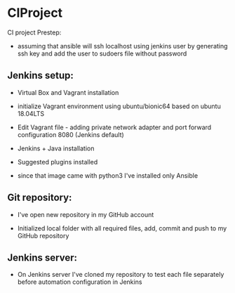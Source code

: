 # CIProject
CI project
Prestep:
- assuming that ansible will ssh localhost using jenkins user by generating ssh key and add the user to sudoers file without password

Jenkins setup:
--------------

- Virtual Box and Vagrant installation

- initialize Vagrant environment using ubuntu/bionic64 based on ubuntu 18.04LTS

- Edit Vagrant file - adding private network adapter and port forward configuration 8080 (Jenkins default)

- Jenkins + Java installation

- Suggested plugins installed

- since that image came with python3 I've installed only Ansible

Git repository:
---------------

- I've open new repository in my GitHub account 

- Initialized local folder with all required files, add, commit and push to my GitHub repository

Jenkins server:
---------------
- On Jenkins server I've cloned my repository to test each file separately before automation configuration in Jenkins
